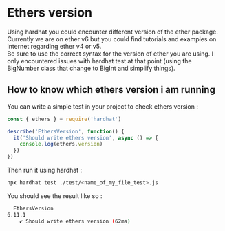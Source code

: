 # Ethers version

Using hardhat you could encounter different version of the ether package.  
Currently we are on ether v6 but you could find tutorials and examples on internet regarding ether v4 or v5.  
Be sure to use the correct syntax for the version of ether you are using.
I only encountered issues with hardhat test at that point (using the BigNumber class that change to BigInt and simplify things).

## How to know which ethers version i am running

You can write a simple test in your project to check ethers version :
```js
const { ethers } = require('hardhat')

describe('EthersVersion', function() {
  it('Should write ethers version', async () => {
    console.log(ethers.version)
  })
})
```

Then run it using hardhat :
```sh
npx hardhat test ./test/<name_of_my_file_test>.js
```

You should see the result like so :
```sh 
  EthersVersion
6.11.1
    ✔ Should write ethers version (62ms)
```
